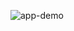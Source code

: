 ![app-demo](https://user-images.githubusercontent.com/45817745/149012289-470c3de5-cb56-4515-b37f-945758488551.gif)
